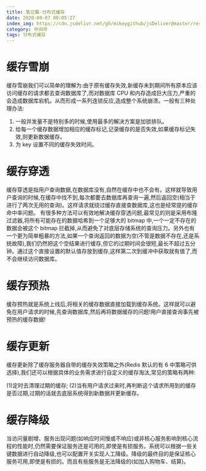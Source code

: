 ```yaml
---
title: 笔记篇-分布式缓存
date: 2020-09-07 00:05:27
index_img: https://cdn.jsdelivr.net/gh/mikeygithub/jsDeliver@master/resource/img/fbshc.jpg
category: 中间件
tags: 分布式缓存
---
```


# 缓存雪崩

缓存雪崩我们可以简单的理解为:由于原有缓存失效,新缓存未到期间所有原本应该访问缓存的请求都去查询数据库了,而对数据库 CPU 和内存造成巨大压力,严重的会造成数据库宕机。从而形成一系列连锁反应,造成整个系统崩溃。一般有三种处理办法:

1. 一般并发量不是特别多的时候,使用最多的解决方案是加锁排队。
2. 给每一个缓存数据增加相应的缓存标记,记录缓存的是否失效,如果缓存标记失效,则更新数据缓存。
3. 为 key 设置不同的缓存失效时间。

# 缓存穿透

缓存穿透是指用户查询数据,在数据库没有,自然在缓存中也不会有。这样就导致用户查询的时候,在缓存中找不到,每次都要去数据库再查询一遍,然后返回空(相当于进行了两次无用的查询)。这样请求就绕过缓存直接查数据库,这也是经常提的缓存命中率问题。
有很多种方法可以有效地解决缓存穿透问题,最常见的则是采用布隆过滤器,将所有可能存在的数据哈希到一个足够大的 bitmap 中,一个一定不存在的数据会被这个 bitmap 拦截掉,从而避免了对底层存储系统的查询压力。另外也有一个更为简单粗暴的方法,如果一个查询返回的数据为空(不管是数据不存在,还是系统故障),我们仍然把这个空结果进行缓存,但它的过期时间会很短,最长不超过五分钟。通过这个直接设置的默认值存放到缓存,这样第二次到缓冲中获取就有值了,而不会继续访问数据库。

# 缓存预热

缓存预热就是系统上线后,将相关的缓存数据直接加载到缓存系统。这样就可以避免在用户请求的时候,先查询数据库,然后再将数据缓存的问题!用户直接查询事先被预热的缓存数据!

# 缓存更新

缓存更新除了缓存服务器自带的缓存失效策略之外(Redis 默认的有 6 中策略可供选择),我们还可以根据具体的业务需求进行自定义的缓存淘汰,常见的策略有两种:

(1)定时去清理过期的缓存;
(2)当有用户请求过来时,再判断这个请求所用到的缓存是否过期,过期的话就去底层系统得到新数据并更新缓存。

# 缓存降级

当访问量剧增、服务出现问题(如响应时间慢或不响应)或非核心服务影响到核心流程的性能时,仍然需要保证服务还是可用的,即使是有损服务。系统可以根据一些关键数据进行自动降级,也可以配置开关实现人工降级。降级的最终目的是保证核心服务可用,即使是有损的。而且有些服务是无法降级的(如加入购物车、结算)。  


 